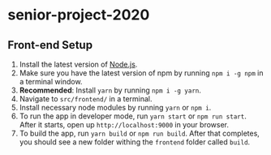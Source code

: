 # senior-project-2020

## Front-end Setup

1. Install the latest version of [Node.js](https://nodejs.org/en/download/).
2. Make sure you have the latest version of npm by running `npm i -g npm` in a terminal window.
3. **Recommended**: Install `yarn` by running `npm i -g yarn`.
4. Navigate to `src/frontend/` in a terminal.
5. Install necessary node modules by running `yarn` or `npm i`.
6. To run the app in developer mode, run `yarn start` or `npm run start`. After it starts, open up `http://localhost:9000` in your browser.
7. To build the app, run `yarn build` or `npm run build`. After that completes, you should see a new folder withing the `frontend` folder called `build`.
